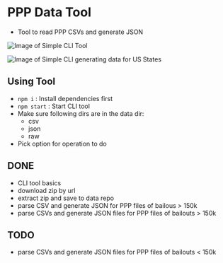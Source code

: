 # PPP Data Tool
- Tool to read PPP CSVs and generate JSON

![Image of Simple CLI Tool](https://res.cloudinary.com/dnguyen/image/upload/v1594193917/code-projects/Git/ppp-tool-image_brl15y.png)

![Image of Simple CLI generating data for US States](https://res.cloudinary.com/dnguyen/image/upload/v1594246304/code-projects/Git/states_jonjcc.png)

## Using Tool
- `npm i` : Install dependencies first
- `npm start` : Start CLI tool
- Make sure following dirs are in the data dir:
    - csv
    - json
    - raw
- Pick option for operation to do

## DONE
- CLI tool basics
- download zip by url
- extract zip and save to data repo
- parse CSV and generate JSON for PPP files of bailous > 150k
- parse CSVs and generate JSON files for PPP files of bailouts > 150k

## TODO
- parse CSVs and generate JSON files for PPP files of bailouts < 150k